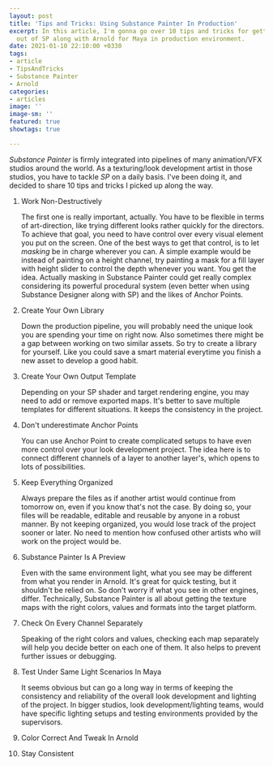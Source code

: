 ```yaml
---
layout: post
title: 'Tips and Tricks: Using Substance Painter In Production'
excerpt: In this article, I'm gonna go over 10 tips and tricks for getting the most
  out of SP along with Arnold for Maya in production environment.
date: 2021-01-10 22:10:00 +0330
tags:
- article
- TipsAndTricks
- Substance Painter
- Arnold
categories:
- articles
image: ''
image-sm: ''
featured: true
showtags: true

---
```

_Substance Painter_ is firmly integrated into pipelines of many animation/VFX studios around the world. As a texturing/look development artist in those studios, you have to tackle _SP_ on a daily basis. I've been doing it, and decided to share 10 tips and tricks I picked up along the way.

 1. Work Non-Destructively

    The first one is really important, actually. You have to be flexible in terms of art-direction, like trying different looks rather quickly for the directors. To achieve that goal, you need to have control over every visual element you put on the screen. One of the best ways to get that control, is to let _masking_ be in charge wherever you can. A simple example would be instead of painting on a height channel, try painting a mask for a fill layer with height slider to control the depth whenever you want. You get the idea. Actually masking in Substance Painter could get really complex considering its powerful procedural system (even better when using Substance Designer along with SP) and the likes of Anchor Points. 
 2. Create Your Own Library

    Down the production pipeline, you will probably need the unique look you are spending your time on right now. Also sometimes there might be a gap between working on two similar assets. So try to create a library for yourself. Like you could save a smart material everytime you finish a new asset to develop a good habit.
 3. Create Your Own Output Template

    Depending on your SP shader and target rendering engine, you may need to add or remove exported maps. It's better to save multiple templates for different situations. It keeps the consistency in the project.
 4. Don't underestimate Anchor Points

    You can use Anchor Point to create complicated setups to have even more control over your look development project. The idea here is to connect different channels of a layer to another layer's, which opens to lots of possibilities.
 5. Keep Everything Organized

    Always prepare the files as if another artist would continue from tomorrow on, even if you know that's not the case. By doing so, your files will be readable, editable and reusable by anyone in a robust manner. By not keeping organized, you would lose track of the project sooner or later. No need to mention how confused other artists who will work on the project would be.
 6. Substance Painter Is A Preview

    Even with the same environment light, what you see may be different from what you render in Arnold. It's great for quick testing, but it shouldn't be relied on. So don't worry if what you see in other engines, differ. Technically, Substance Painter is all about getting the texture maps with the right colors, values and formats into the target platform.
 7. Check On Every Channel Separately

    Speaking of the right colors and values, checking each map separately will help you decide better on each one of them. It also helps to prevent further issues or debugging.
 8. Test Under Same Light Scenarios In Maya

    It seems obvious but can go a long way in terms of keeping the consistency and reliability of the overall look development and lighting of the project. In bigger studios, look development/lighting teams, would have specific lighting setups and testing environments provided by the supervisors.
 9. Color Correct And Tweak In Arnold
10. Stay Consistent